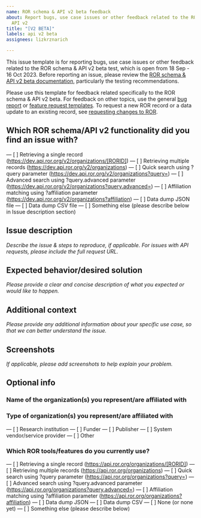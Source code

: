 ```yaml
---
name: ROR schema & API v2 beta feedback
about: Report bugs, use case issues or other feedback related to the ROR schema &
  API v2
title: "[V2 BETA]"
labels: api v2 beta
assignees: lizkrznarich

---
```


This issue template is for reporting bugs, use case issues or other feedback related to the ROR schema & API v2 beta test, which is open from 18 Sep - 16 Oct 2023. Before reporting an issue, please review the [ROR schema & API v2 beta documentation](https://dash.readme.com/project/ror/v1.0/docs/ror-schema-api-v2-beta), particularly the testing recommendations.

Please use this template for feedback related specifically to the ROR schema & API v2 beta. For feedback on other topics, use the general [bug report](https://github.com/ror-community/ror-roadmap/issues/new?assignees=&labels=bug&projects=&template=bug_report.md&title=%5BBUG%5D+) or [feature request templates](https://github.com/ror-community/ror-roadmap/issues/new?assignees=&labels=feature&projects=&template=feature_request.md&title=%5BFEATURE%5D). To request a new ROR record or a data update to an existing record, see [requesting changes to ROR](https://github.com/ror-community/ror-updates#requesting-changes-to-ror). 

## Which ROR schema/API v2 functionality did you find an issue with?
— [ ] Retrieving a single record  (https://dev.api.ror.org/v2/organizations/[RORID])
— [ ] Retrieving multiple records (https://dev.api.ror.org/v2/organizations)
— [ ] Quick search using ?query parameter  (https://dev.api.ror.org/v2/organizations?query=)
— [ ] Advanced search using ?query.advanced parameter (https://dev.api.ror.org/v2/organizations?query.advanced=)
— [ ] Affiliation matching using ?affiliation parameter (https://dev.api.ror.org/v2/organizations?affiliation)
— [ ] Data dump JSON file
— [ ] Data dump CSV file
— [ ] Something else (please describe below in Issue description section)

## Issue description
*Describe the issue & steps to reproduce, if applicable. For issues with API requests, please include the full request URL.*

## Expected behavior/desired solution
*Please provide a  clear and concise description of what you expected or would like to happen.*

## Additional context
*Please provide any additional information about your specific use case, so that we can better understand the issue.*

## Screenshots
*If applicable, please add screenshots to help explain your problem.*

## Optional info
### Name of the organization(s) you represent/are affiliated with

### Type of organization(s) you represent/are affiliated with
— [ ] Research institution
— [ ] Funder
— [ ] Publisher 
— [ ] System vendor/service provider
— [ ] Other

### Which ROR tools/features do you currently use?
— [ ] Retrieving a single record  (https://api.ror.org/organizations/[RORID])
— [ ] Retrieving multiple records (https://api.ror.org/organizations)
— [ ] Quick search using ?query parameter  (https://api.ror.org/organizations?query=)
— [ ] Advanced search using ?query.advanced parameter (https://api.ror.org/organizations?query.advanced=)
— [ ] Affiliation matching using ?affiliation parameter (https://api.ror.org/organizations?affiliation)
— [ ] Data dump JSON
— [ ] Data dump CSV
— [ ] None (or none yet)
— [ ] Something else (please describe below)
